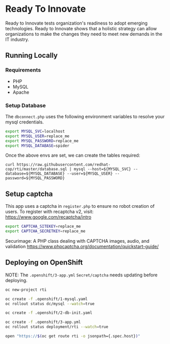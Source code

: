 # Ready To Innovate
Ready to Innovate tests organization's readiness to adopt emerging technologies. 
Ready to Innovate shows that a holistic strategy can allow organizations to make the changes they need to meet new demands in the IT industry.

## Running Locally
### Requirements
* PHP
* MySQL
* Apache

### Setup Database
The `dbconnect.php` uses the following environment variables to resolve your mysql credentials.

```bash
export MYSQL_SVC=localhost
export MYSQL_USER=replace_me
export MYSQL_PASSWORD=replace_me
export MYSQL_DATABASE=spider
```

Once the above envs are set, we can create the tables required:

```
curl https://raw.githubusercontent.com/redhat-cop/rti/master/database.sql | mysql --host=${MYSQL_SVC} --database=${MYSQL_DATABASE} --user=${MYSQL_USER} --password=${MYSQL_PASSWORD}
```

## Setup captcha
This app uses a captcha in `register.php` to ensure no robot creation of users.
To register with recaptcha v2, visit: https://www.google.com/recaptcha/intro

```bash
export CAPTCHA_SITEKEY=replace_me
export CAPTCHA_SECRETKEY=replace_me
````

Securimage: A PHP class dealing with CAPTCHA images, audio, and validation
https://www.phpcaptcha.org/documentation/quickstart-guide/

## Deploying on OpenShift
NOTE: The `.openshift/3-app.yml` `Secret/captcha` needs updating before deploying.

```bash
oc new-project rti

oc create -f .openshift/1-mysql.yaml
oc rollout status dc/mysql --watch=true

oc create -f .openshift/2-db-init.yaml

oc create -f .openshift/3-app.yml
oc rollout status deployment/rti --watch=true

open "https://$(oc get route rti -o jsonpath={.spec.host})"
```